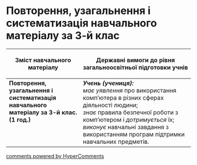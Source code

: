<div id="hypercomments_widget" class="js-hypercomments-widget invisible"></div>

Повторення, узагальнення і систематизація навчального матеріалу за 3-й клас
=============================================

<table>
<thead>
  <tr>
    <th width="40%" align="center"><p>Зміст навчального матеріалу</p></td>
    <th width="60%" align="center"><p>Державні вимоги до рівня загальноосвітньої підготовки учнів</p></td>
  </tr>
</thead>
<tbody>
  <tr>
    <td width="40%" style="vertical-align:top !important;">
    <b>Повторення, узагальнення і систематизація навчального матеріалу за 3-й клас. (1 год.)</b><br>
    </td>
    <td width="60%" style="vertical-align:top !important;">
    <i><b>Учень (учениця):</b></i><br>
    <i>має уявлення</i> про використання комп’ютера в різних сферах діяльності людини;<br>
  <i>знає</i> правила безпечної роботи з комп’ютером і <i>дотримується</i> їх;<br>
  <i>виконує</i> навчальні завдання з використанням програм підтримки навчальних предметів.
	</td>
  </tr>
</tbody>
</table>

<div class="js-hypercomments-container">
<a href="http://hypercomments.com" class="hc-link" title="comments widget">comments powered by HyperComments</a>
</div>